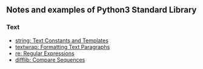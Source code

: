 ## Notes and examples of Python3 Standard Library


### Text

- [string: Text Constants and Templates](https://github.com/kaiCbs/py3lib/blob/master/code/string.py)
- [textwrap: Formatting Text Paragraphs](https://github.com/kaiCbs/py3lib/blob/master/code/string.py)
- [re: Regular Expressions](https://github.com/kaiCbs/py3lib/blob/master/code/re.py)
- [difflib: Compare Sequences](https://github.com/kaiCbs/py3lib/blob/master/code/difflib.py)